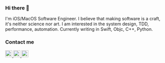 ### Hi there 👋

I'm iOS/MacOS Software Engineer.
I believe that making software is a craft, it's neither science nor art. 
I am interested in the system design, TDD, performance, automation.
Currently writing in Swift, Objc, C++, Python.

<!--
**gatamar/gatamar** is a ✨ _special_ ✨ repository because its `README.md` (this file) appears on your GitHub profile.

Here are some ideas to get you started:

- 🔭 I’m currently working on ...
- 🌱 I’m currently learning ...
- 👯 I’m looking to collaborate on ...
- 🤔 I’m looking for help with ...
- 💬 Ask me about ...
- 📫 How to reach me: ...
- 😄 Pronouns: ...
- ⚡ Fun fact: ...
-->

### Contact me
<a href="https://stackoverflow.com/users/2567725/olha">
  <img alt="stackoverflow" width="22px" src="https://cdn.jsdelivr.net/npm/simple-icons@3.12.3/icons/stackoverflow.svg" />
</a>
<a href="https://www.linkedin.com/in/olha-pavliuk-2ba806197/">
  <img alt="linkedin" width="22px" src="https://cdn.jsdelivr.net/npm/simple-icons@v3/icons/linkedin.svg" />
</a>
<a href="https://www.goodreads.com/user/show/38693364-olha">
  <img alt="stackoverflow" width="22px" src="https://cdn.jsdelivr.net/npm/simple-icons@3.12.3/icons/goodreads.svg" />
</a>

